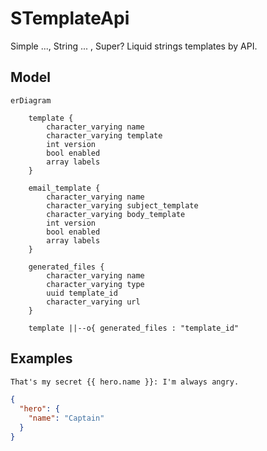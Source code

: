 # STemplateApi

Simple ..., String ... , Super?
Liquid strings templates by API.

## Model

```mermaid
erDiagram

    template {
        character_varying name
        character_varying template
        int version
        bool enabled
        array labels
    }

    email_template {
        character_varying name
        character_varying subject_template
        character_varying body_template
        int version
        bool enabled
        array labels
    }
    
    generated_files {
        character_varying name
        character_varying type
        uuid template_id
        character_varying url
    }
    
    template ||--o{ generated_files : "template_id"
```

## Examples

```txt
That's my secret {{ hero.name }}: I'm always angry.
```

```json
{
  "hero": {
    "name": "Captain"
  }
}
```
